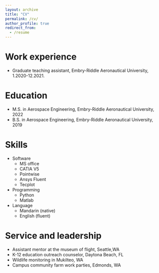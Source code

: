 ```yaml
---
layout: archive
title: "CV"
permalink: /cv/
author_profile: true
redirect_from:
  - /resume
---
```




Work experience
======
* Graduate teaching assistant, Embry-Riddle Aeronautical University, 1.2020-12.2021.


Education
======
* M.S. in Aerospace Engineering, Embry-Riddle Aeronautical University, 2022
* B.S. in Aerospace Engineering, Embry-Riddle Aeronautical University, 2019
  
Skills
======
* Software
  * MS office
  * CATIA V5
  * Pointwise
  * Ansys Fluent
  * Tecplot
* Programming
  * Python
  * Matlab
* Language
  * Mandarin (native)
  * English (fluent)

  
Service and leadership
======
* Assistant mentor at the museum of flight, Seattle,WA
* K-12 education outreach counselor, Daytona Beach, FL
* Wildlife monitoring in Mukilteo, WA
* Campus community farm work parties, Edmonds, WA